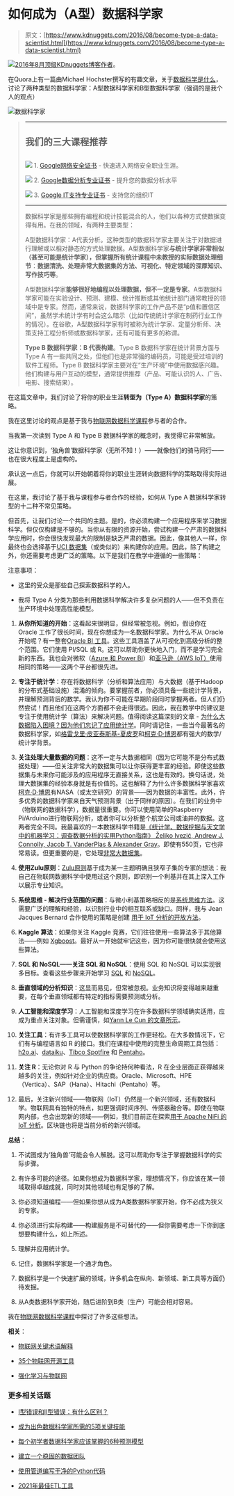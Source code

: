 # 如何成为（A型）数据科学家

> 原文：[https://www.kdnuggets.com/2016/08/become-type-a-data-scientist.html](https://www.kdnuggets.com/2016/08/become-type-a-data-scientist.html)

[![2016年8月顶级KDnuggets博客作者](../Images/705fa03d5e99099392dc8250fc150d31.png)](/2016/08/top-news-week-0822-0828.html)。

在Quora上有一篇由Michael Hochster撰写的有趣文章，关于[数据科学是什么](https://www.quora.com/What-is-data-science)，讨论了两种类型的数据科学家：A型数据科学家和B型数据科学家（强调的是我个人的观点）

![数据科学家](../Images/df705f7dabbe34f4bbd090660555c7cb.png)

> * * *
> 
> ## 我们的三大课程推荐
> ## 
> ![](../Images/0244c01ba9267c002ef39d4907e0b8fb.png) 1\. [Google网络安全证书](https://www.kdnuggets.com/google-cybersecurity) - 快速进入网络安全职业生涯。
> 
> ![](../Images/e225c49c3c91745821c8c0368bf04711.png) 2\. [Google数据分析专业证书](https://www.kdnuggets.com/google-data-analytics) - 提升您的数据分析水平
> 
> ![](../Images/0244c01ba9267c002ef39d4907e0b8fb.png) 3\. [Google IT支持专业证书](https://www.kdnuggets.com/google-itsupport) - 支持您的组织IT
> 
> * * *
> 
> 数据科学家是那些拥有编程和统计技能混合的人，他们以各种方式使数据变得有用。在我的领域，有两种主要类型：
> 
> A型数据科学家：A代表分析。这种类型的数据科学家主要关注于对数据进行理解或以相对静态的方式处理数据。A型数据科学家**与统计学家非常相似（甚至可能是统计学家），但掌握所有统计课程中未教授的实际数据处理细节**：**数据清洗、处理非常大数据集的方法、可视化、特定领域的深厚知识、写作技巧等**。
> 
> A型数据科学家**能够很好地编程以处理数据，但不一定是专家**。A型数据科学家可能在实验设计、预测、建模、统计推断或其他统计部门通常教授的领域中是专家。然而，通常来说，数据科学家的工作产品不是“p值和置信区间”，虽然学术统计学有时会这么暗示（比如传统统计学家在制药行业工作的情况）。在谷歌，A型数据科学家有时被称为统计学家、定量分析师、决策支持工程分析师或数据科学家，还有可能有更多的称谓。
> 
> **Type B 数据科学家：B 代表构建**。Type B 数据科学家在统计背景方面与 Type A 有一些共同之处，但他们也是非常强的编码员，可能是受过培训的软件工程师。Type B 数据科学家主要对在“生产环境”中使用数据感兴趣。他们构建与用户互动的模型，通常提供推荐（产品、可能认识的人、广告、电影、搜索结果）。

在这篇文章中，我们讨论了将你的职业生涯**转型为（Type A）数据科学家**的策略。

我在这里讨论的观点是基于我与[物联网数据科学课程](http://www.opengardensblog.futuretext.com/archives/2016/06/data-science-for-internet-of-things-course-aug-sep-2016-now-in-its-fourth-batch.html)参与者的合作。

当我第一次读到 Type A 和 Type B 数据科学家的概念时，我觉得它非常解放。

这让你意识到，‘独角兽’数据科学家（无所不知！）——就像他们的骑马同行——也在很大程度上是虚构的。

承认这一点后，你就可以开始朝着将你的职业生涯转向数据科学的策略取得实际进展。

在这里，我讨论了基于我与课程参与者合作的经验，如何从 Type A 数据科学家转型的十二种不常见策略。

但首先，让我们讨论一个共同的主题。是的，你必须构建一个应用程序来学习数据科学。但仅仅构建是不够的。当你从有限的资源开始，尝试构建一个严肃的数据科学应用时，你会很快发现最大的限制是缺乏严肃的数据。因此，像其他人一样，你最终也会选择基于[UCI 数据集](https://archive.ics.uci.edu/ml/datasets.html)（或类似的）来构建你的应用。因此，除了构建之外，你还需要考虑更广泛的策略。以下是我们在教学中遵循的一些策略：

注意事项：

+   这里的受众是那些自己探索数据科学的人。

+   我将 Type A 分类为那些利用数据科学解决许多复杂问题的人——但不负责在生产环境中处理高性能模型。

1.  **从你所知道的开始**：这看起来很明显，但经常被忽视。例如，假设你在 Oracle 工作了很长时间，现在你想成为一名数据科学家。为什么不从 Oracle 开始呢？有一整套[Oracle BI 工具](https://cloud.oracle.com/en_US/business_intelligence)。这些工具涵盖了从可视化到高级分析的整个范围。它们使用 Pl/SQL 或 R。这可以帮助你更快地入门，而不是学习完全新的东西。我也会对微软（[Azure 和 Power BI](https://powerbi.microsoft.com/en-us/documentation/powerbi-azure-and-power-bi/)）和[亚马逊（AWS IoT）](https://aws.amazon.com/iot/how-it-works/)使用相同的策略——这两个平台都很先进。

1.  **专注于统计学**：存在将数据科学（分析和算法应用）与大数据（基于Hadoop的分布式基础设施）混淆的倾向。要掌握前者，你必须具备一些统计学背景，并理解预测背后的数学。我认为你不可能在早期阶段同时掌握两者。但人们仍然尝试！而且他们在这两个方面都不会走得很远。因此，我在教学中的建议是专注于使用统计学（算法）来解决问题。值得阅读这篇深刻的文章 - [为什么大数据陷入困境？因为他们忘记了应用统计学](/2016/07/big-data-trouble-forgot-applied-statistics.html)。同时请记住，一些当今最著名的数据科学家，如[格雷戈里·皮亚泰斯基-夏皮罗](/gps.html)和[柯克·D·博恩](http://www.boozallen.com/careers/meet-our-people/kirk-borne)都有强大的数学/统计学背景。

1.  **关注处理大量数据的问题**：这不一定与大数据相同（因为它可能不是分布式数据处理）——但关注非常大的数据集可以让你获得更丰富的经验。即使这些数据集与未来你可能涉及的应用程序无直接关系，这也是有效的。换句话说，处理大数据集的经验本身就是有价值的。这也解释了为什么许多数据科学家喜欢[柯克·D·博恩](http://www.boozallen.com/careers/meet-our-people/kirk-borne)有NASA（或太空研究）的背景——因为数据的丰富性。此外，许多优秀的数据科学家来自天气预测背景（出于同样的原因）。在我们的业务中（物联网的数据科学），数据量很重要。你可以使用简单的Raspberry Pi/Arduino进行物联网分析，或者你可以分析整个航空公司或油井的数据。这两者完全不同。我最喜欢的一本数据科学书籍是[《统计学、数据挖掘与天文学中的机器学习：调查数据分析的实用Python指南》 Željko Ivezić, Andrew J. Connolly, Jacob T. VanderPlas & Alexander Gray](http://press.princeton.edu/titles/10159.html)。即使有550页，它也非常易读。但更重要的是，它处理[非常大数据集](http://www.astroml.org/user_guide/datasets.html)。

1.  **使用Zulu原则**：[Zulu原则](https://en.wikipedia.org/wiki/The_Zulu_Principle)基于成为某一主题明确且狭窄子集的专家的想法：我自己在物联网数据科学中使用过这个原则，即识别一个利基并在其上深入工作以展示专业知识。

1.  **系统思维 - 解决行业范围的问题**：与微小利基策略相反的是[系统思维方法](https://www.amazon.co.uk/gp/product/0471925632/ref=oh_aui_detailpage_o05_s00?ie=UTF8&psc=1)。这需要广泛的理解和经验，以识别行业中的相互联系或缺口。同样，我与 Jean Jacques Bernard 合作使用的策略是创建 [用于 IoT 分析的开放方法](http://www.opengardensblog.futuretext.com/archives/2016/07/a-methodology-for-solving-problems-with-datascience-for-internet-of-things.html)。

1.  **Kaggle 算法**：如果你关注 Kaggle 竞赛，它们往往使用一些算法多于其他算法——例如 [Xgboost](http://xgboost.readthedocs.io/en/latest/model.html)。最好从一开始就牢记这些，因为你可能很快就会使用这些算法。

1.  **SQL 和 NoSQL——关注 SQL 和 NoSQL**：使用 SQL 和 NoSQL 可以实现很多目标。查看这些步骤来开始学习 [SQL](/2016/06/seven-steps-mastering-sql-data-science.html) 和 [NoSQL](/2016/07/seven-steps-understanding-nosql-databases.html)。

1.  **垂直领域的分析知识**：这显而易见，但常被忽视。业务知识将变得越来越重要，在每个垂直领域都有特定的指标需要预测或分析。

1.  **人工智能和深度学习**：人工智能和深度学习在许多数据科学领域确实适用，应成为重点关注对象。但需谨慎，如[Yann Le Cun 的文章所示](https://m.facebook.com/yann.lecun/posts/10153426023477143)。

1.  **关注工具**：有许多工具可以使数据科学家的工作更轻松。在大多数情况下，它们有与编程语言如 R 的接口。我们在课程中使用的完整生命周期工具包括：[h2o.ai](http://www.h2o.ai/)、[dataiku](http://www.dataiku.com/)、[Tibco Spotfire](http://spotfire.tibco.com/) 和 [Pentaho](http://www.pentaho.com/)。

1.  **关注 R**：无论你对 R 与 Python 的争论持何种看法，R 在企业层面正获得越来越多的关注，例如针对企业的供应商。Oracle、Microsoft、HPE（Vertica）、SAP（Hana）、Hitachi（Pentaho）等。

1.  最后，关注新兴领域——物联网（IoT）仍然是一个新兴领域，还有数据科学。物联网具有独特的特点，如更强调时间序列、传感器融合等。即使在物联网内部，也会出现新的领域——例如，我们目前正在探索[用于 Apache NiFi 的 IoT 分析](https://www.zdnet.com/article/hortonworks-cto-on-apache-nifi-what-is-it-and-why-does-it-matter-to-iot/)。区块链也将是当前分析的新兴领域。

**总结**：

1.  不试图成为‘独角兽’可能会令人解脱。这可以帮助你专注于掌握数据科学的实际步骤。

1.  有许多可能的途径。如果你想成为数据科学家，理想情况下，你应该在某一领域取得卓越成就，同时对其他领域也有足够的了解。

1.  你必须知道编程——但如果你想从成为A类数据科学家开始，你不必成为狭义的专家。

1.  你必须进行实际构建——构建服务是不可替代的——但你需要考虑一下你到底想要构建什么，如上所述。

1.  理解并应用统计学。

1.  记住，数据科学家是一个通才角色。

1.  数据科学是一个快速扩展的领域，许多机会在纵向、新领域、新工具等方面仍待发掘。

1.  从A类数据科学家开始，随后进阶到B类（生产）可能会相对容易。

我在[物联网数据科学课程](http://www.opengardensblog.futuretext.com/archives/2016/06/data-science-for-internet-of-things-course-aug-sep-2016-now-in-its-fourth-batch.html)中探讨了许多这些想法。

**相关**：

+   [物联网关键术语解释](/2016/07/internet-of-things-key-terms-explained.html)

+   [35个物联网开源工具](/2016/07/open-source-tools-internet-things.html)

+   [强化学习与物联网](/2016/08/reinforcement-learning-internet-things.html)

### 更多相关话题

+   [I型错误和II型错误：有什么区别？](https://www.kdnuggets.com/2022/08/type-type-ii-errors-difference.html)

+   [成为出色数据科学家所需的5项关键技能](https://www.kdnuggets.com/2021/12/5-key-skills-needed-become-great-data-scientist.html)

+   [每个初学者数据科学家应该掌握的6种预测模型](https://www.kdnuggets.com/2021/12/6-predictive-models-every-beginner-data-scientist-master.html)

+   [建立一个稳固的数据团队](https://www.kdnuggets.com/2021/12/build-solid-data-team.html)

+   [使用管道编写干净的Python代码](https://www.kdnuggets.com/2021/12/write-clean-python-code-pipes.html)

+   [2021年最佳ETL工具](https://www.kdnuggets.com/2021/12/mozart-best-etl-tools-2021.html)
